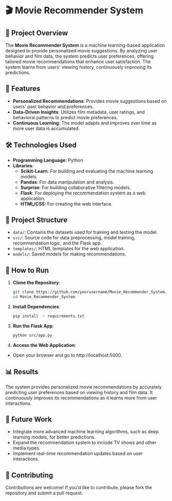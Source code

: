 # 🎬 Movie Recommender System

## 🚀 Project Overview

The **Movie Recommender System** is a machine learning-based application designed to provide personalized movie suggestions. By analyzing user behavior and film data, the system predicts user preferences, offering tailored movie recommendations that enhance user satisfaction. The system learns from users' viewing history, continuously improving its predictions.

## 🎯 Features

- **Personalized Recommendations**: Provides movie suggestions based on users' past behavior and preferences.
- **Data-Driven Insights**: Utilizes film metadata, user ratings, and behavioral patterns to predict movie preferences.
- **Continuous Learning**: The model adapts and improves over time as more user data is accumulated.

## 🛠️ Technologies Used

- **Programming Language**: Python
- **Libraries**:
  - **Scikit-Learn**: For building and evaluating the machine learning models.
  - **Pandas**: For data manipulation and analysis.
  - **Surprise**: For building collaborative filtering models.
  - **Flask**: For deploying the recommendation system as a web application.
  - **HTML/CSS**: For creating the web interface.

## 📁 Project Structure


- `data/`: Contains the datasets used for training and testing the model.
- `src/`: Source code for data preprocessing, model training, recommendation logic, and the Flask app.
- `templates/`: HTML templates for the web application.
- `models/`: Saved models for making recommendations.

## 🚀 How to Run

1. **Clone the Repository**:
   ```bash
   git clone https://github.com/yourusername/Movie_Recommender_System.git
   cd Movie_Recommender_System
2. **Install Dependencies**:
    ```bash
    pip install -r requirements.txt
3. **Run the Flask App**:
    ```bash
    python src/app.py
4. **Access the Web Application**:
- Open your browser and go to http://localhost:5000.

## 📊 Results

The system provides personalized movie recommendations by accurately predicting user preferences based on viewing history and film data. It continuously improves its recommendations as it learns more from user interactions.

## 🔮 Future Work

- Integrate more advanced machine learning algorithms, such as deep learning models, for better predictions.
- Expand the recommendation system to include TV shows and other media types.
- Implement real-time recommendation updates based on user interactions.

## 🤝 Contributing

Contributions are welcome! If you'd like to contribute, please fork the repository and submit a pull request.
